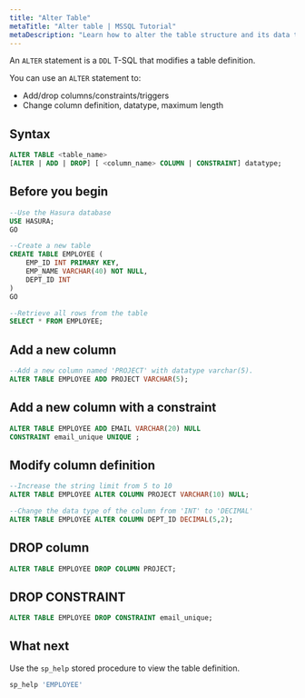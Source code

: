 ```yaml
---
title: "Alter Table"
metaTitle: "Alter table | MSSQL Tutorial"
metaDescription: "Learn how to alter the table structure and its data types."
---
```


An `ALTER` statement is a `DDL` T-SQL that modifies a table definition.

You can use an `ALTER` statement to:

* Add/drop columns/constraints/triggers
* Change column definition, datatype, maximum length

## Syntax

```SQL
ALTER TABLE <table_name>
[ALTER | ADD | DROP] [ <column_name> COLUMN | CONSTRAINT] datatype;
```

## Before you begin

```SQL
--Use the Hasura database
USE HASURA;
GO

--Create a new table
CREATE TABLE EMPLOYEE (
    EMP_ID INT PRIMARY KEY,
    EMP_NAME VARCHAR(40) NOT NULL,
    DEPT_ID INT
)
GO

--Retrieve all rows from the table
SELECT * FROM EMPLOYEE;
```

## Add a new column

```SQL
--Add a new column named 'PROJECT' with datatype varchar(5).
ALTER TABLE EMPLOYEE ADD PROJECT VARCHAR(5);
```

## Add a new column with a constraint

```SQL
ALTER TABLE EMPLOYEE ADD EMAIL VARCHAR(20) NULL
CONSTRAINT email_unique UNIQUE ;
```

## Modify column definition

```SQL
--Increase the string limit from 5 to 10
ALTER TABLE EMPLOYEE ALTER COLUMN PROJECT VARCHAR(10) NULL;
```

```SQL
--Change the data type of the column from 'INT' to 'DECIMAL'
ALTER TABLE EMPLOYEE ALTER COLUMN DEPT_ID DECIMAL(5,2);
```

## DROP column

```SQL
ALTER TABLE EMPLOYEE DROP COLUMN PROJECT;
```

## DROP CONSTRAINT

```SQL
ALTER TABLE EMPLOYEE DROP CONSTRAINT email_unique;
```

## What next

Use the `sp_help` stored procedure to view the table definition.

```SQL
sp_help 'EMPLOYEE'
```
